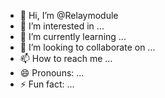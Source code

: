 - 👋 Hi, I’m @Relaymodule
- 👀 I’m interested in ...
- 🌱 I’m currently learning ...
- 💞️ I’m looking to collaborate on ...
- 📫 How to reach me ...
- 😄 Pronouns: ...
- ⚡ Fun fact: ...

<!---
Relaymodule/Relaymodule is a ✨ special ✨ repository because its `README.md` (this file) appears on your GitHub profile.
You can click the Preview link to take a look at your changes.
--->
